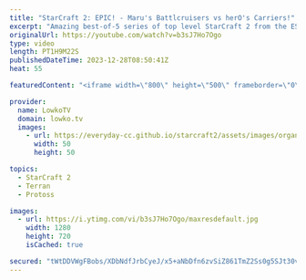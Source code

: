 ```yaml
---
title: "StarCraft 2: EPIC! - Maru's Battlcruisers vs herO's Carriers!"
excerpt: "Amazing best-of-5 series of top level StarCraft 2 from the ESL Masters Winter Tournament. Maru versus herO is the highest level of Terran versus Protoss between South Korean pro gamers in all of SC2.   Serral vs Maru: https://youtu.be/6NJKJ0c5coM?si=m0UrBz8XnHWYb_xt Support my work: https://patreon.com/lowkotv"
originalUrl: https://youtube.com/watch?v=b3sJ7Ho7Ogo
type: video
length: PT1H9M22S
publishedDateTime: 2023-12-28T08:50:41Z
heat: 55

featuredContent: "<iframe width=\"800\" height=\"500\" frameborder=\"0\" src=\"https://www.youtube.com/embed/b3sJ7Ho7Ogo\" allow=\"accelerometer; autoplay; encrypted-media; gyroscope; picture-in-picture\" allowfullscreen></iframe>"

provider:
  name: LowkoTV
  domain: lowko.tv
  images:
    - url: https://everyday-cc.github.io/starcraft2/assets/images/organizations/lowko.tv-50x50.jpg
      width: 50
      height: 50

topics:
  - StarCraft 2
  - Terran
  - Protoss

images:
  - url: https://i.ytimg.com/vi/b3sJ7Ho7Ogo/maxresdefault.jpg
    width: 1280
    height: 720
    isCached: true

secured: "tWtDDVWgFBobs/XDbNdfJrbCyeJ/x5+aNbDfn6zvSiZ861TmZ2Ss0g5SJt30vY/JSJmm8dbb5ozw2Xv5bKu/KVRmaxJYdf0LETaiIeOTuhJvDrslB6Poy9CYT2T+1diti0dZRZ84slljnCXQ0Hr2nzd1Ks3WZMZiYuWsoRuVkpoyb9GCffQHVx25rrlEZK5OuYDZfuCFltxXowwM+5dztOBhgw+FWmaHJmFhyjvkt1WwXBZlFF7BJ+K99Kc1ZOeUZ86eN+5KJ55CQIDn3LBVW5c0pbVz52+AqkujktlHteJ+mef3Mvursf4GV26CqNSvX2cIbpK+O0O5hkbLWt3A2E3Z+4z7Hi4YeNKQ1xEHguRoL+4zXZQgn84EAQEYdZ5KiexL58NXTURkya1SrfZp8tiN7+BcAkbvZZVfySyRa7Y=;+ZPJygG7OPUstMikmtx60A=="
---
```


